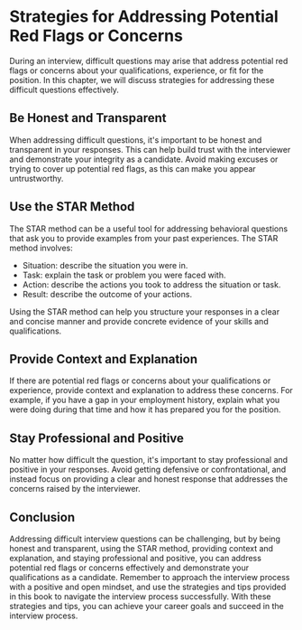Strategies for Addressing Potential Red Flags or Concerns
==============================================================================================================

During an interview, difficult questions may arise that address potential red flags or concerns about your qualifications, experience, or fit for the position. In this chapter, we will discuss strategies for addressing these difficult questions effectively.

Be Honest and Transparent
-------------------------

When addressing difficult questions, it's important to be honest and transparent in your responses. This can help build trust with the interviewer and demonstrate your integrity as a candidate. Avoid making excuses or trying to cover up potential red flags, as this can make you appear untrustworthy.

Use the STAR Method
-------------------

The STAR method can be a useful tool for addressing behavioral questions that ask you to provide examples from your past experiences. The STAR method involves:

* Situation: describe the situation you were in.
* Task: explain the task or problem you were faced with.
* Action: describe the actions you took to address the situation or task.
* Result: describe the outcome of your actions.

Using the STAR method can help you structure your responses in a clear and concise manner and provide concrete evidence of your skills and qualifications.

Provide Context and Explanation
-------------------------------

If there are potential red flags or concerns about your qualifications or experience, provide context and explanation to address these concerns. For example, if you have a gap in your employment history, explain what you were doing during that time and how it has prepared you for the position.

Stay Professional and Positive
------------------------------

No matter how difficult the question, it's important to stay professional and positive in your responses. Avoid getting defensive or confrontational, and instead focus on providing a clear and honest response that addresses the concerns raised by the interviewer.

Conclusion
----------

Addressing difficult interview questions can be challenging, but by being honest and transparent, using the STAR method, providing context and explanation, and staying professional and positive, you can address potential red flags or concerns effectively and demonstrate your qualifications as a candidate. Remember to approach the interview process with a positive and open mindset, and use the strategies and tips provided in this book to navigate the interview process successfully. With these strategies and tips, you can achieve your career goals and succeed in the interview process.
